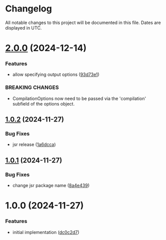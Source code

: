 # Changelog
All notable changes to this project will be documented in this file. Dates are displayed in UTC.

# [2.0.0](https://github.com/RebeccaStevens/rollup-plugin-dts-bundle-generator-2/compare/v1.0.2...v2.0.0) (2024-12-14)


### Features

* allow specifying output options ([93d73e1](https://github.com/RebeccaStevens/rollup-plugin-dts-bundle-generator-2/commit/93d73e13d54379dbf62f3bacf9fb66f59f983837))


### BREAKING CHANGES

* CompilationOptions now need to be passed via the
'compilation' subfield of the options object.

## [1.0.2](https://github.com/RebeccaStevens/rollup-plugin-dts-bundle-generator-2/compare/v1.0.1...v1.0.2) (2024-11-27)


### Bug Fixes

* jsr release ([1a6dcca](https://github.com/RebeccaStevens/rollup-plugin-dts-bundle-generator-2/commit/1a6dccaf9ce34d2a30077a5065709b6fe8321850))

## [1.0.1](https://github.com/RebeccaStevens/rollup-plugin-dts-bundle-generator-2/compare/v1.0.0...v1.0.1) (2024-11-27)


### Bug Fixes

* change jsr package name ([8a4e439](https://github.com/RebeccaStevens/rollup-plugin-dts-bundle-generator-2/commit/8a4e43975c020452a7f917c4bbd2d959aa64d98e))

# 1.0.0 (2024-11-27)


### Features

* initial implementation ([dc0c2d7](https://github.com/RebeccaStevens/rollup-plugin-dts-bundle-generator-2/commit/dc0c2d716d2a1f9e75317a397383177dfb5ac6be))

